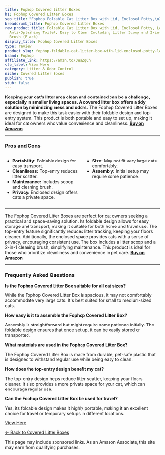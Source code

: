 ```yaml
---
title: Fophop Covered Litter Boxes
h1: Fophop Covered Litter Boxes
seo_title: "Fophop Foldable Cat Litter Box with Lid, Enclosed Potty,\u2026"
breadcrumb_title: Fophop Covered Litter Boxes
raw_product_title: Foldable Cat Litter Box with Lid, Enclosed Potty, Large Top Entry
  Anti-Splashing Toilet, Easy to Clean Including Litter Scoop and 2-in-1 Cleaning
  Brush (Black)
display_title: Fophop Covered Litter Boxes
type: review
product_slug: fophop-foldable-cat-litter-box-with-lid-enclosed-potty-large-top-entry-0a2b4458
brand: Fophop
affiliate_link: https://amzn.to/3WaZqCh
cta_label: View Here
category: Litter & Odor Control
niche: Covered Litter Boxes
publish: true
stub: false
---
```


<div id="intro" class="full-width">
  <p><strong>Keeping your cat’s litter area clean and contained can be a challenge, especially in smaller living spaces. A covered litter box offers a tidy solution by minimizing mess and odors.</strong> The Fophop Covered Litter Boxes are designed to make this task easier with their foldable design and top-entry system. This product is both portable and easy to set up, making it ideal for cat owners who value convenience and cleanliness. <a href="https://amzn.to/3WaZqCh" rel="nofollow sponsored noopener" target="_blank"><strong>Buy on Amazon</strong></a></p>
</div>

<hr />
<h3 id="pros-cons">Pros and Cons</h3>
<div class="pc-grid" style="display:grid;grid-template-columns:1fr 1fr;gap:16px;">
  <ul>
    <li><strong>Portability:</strong> Foldable design for easy transport.</li>
    <li><strong>Cleanliness:</strong> Top-entry reduces litter scatter.</li>
    <li><strong>Maintenance:</strong> Includes scoop and cleaning brush.</li>
    <li><strong>Privacy:</strong> Enclosed design offers cats a private space.</li>
  </ul>
  <ul>
    <li><strong>Size:</strong> May not fit very large cats comfortably.</li>
    <li><strong>Assembly:</strong> Initial setup may require some patience.</li>
  </ul>
</div>
<hr />

<div class="full-width">
  <p>The Fophop Covered Litter Boxes are perfect for cat owners seeking a practical and space-saving solution. Its foldable design allows for easy storage and transport, making it suitable for both home and travel use. The top-entry feature significantly reduces litter tracking, keeping your floors cleaner. Additionally, the enclosed space provides cats with a sense of privacy, encouraging consistent use. The box includes a litter scoop and a 2-in-1 cleaning brush, simplifying maintenance. This product is ideal for those who prioritize cleanliness and convenience in pet care. <a href="https://amzn.to/3WaZqCh" rel="nofollow sponsored noopener" target="_blank"><strong>Buy on Amazon</strong></a></p>
</div>

<hr />
<h3 id="faqs">Frequently Asked Questions</h3>

<p><strong>Is the Fophop Covered Litter Box suitable for all cat sizes?</strong></p>
<p>While the Fophop Covered Litter Box is spacious, it may not comfortably accommodate very large cats. It's best suited for small to medium-sized cats.</p>

<p><strong>How easy is it to assemble the Fophop Covered Litter Box?</strong></p>
<p>Assembly is straightforward but might require some patience initially. The foldable design ensures that once set up, it can be easily stored or transported.</p>

<p><strong>What materials are used in the Fophop Covered Litter Box?</strong></p>
<p>The Fophop Covered Litter Box is made from durable, pet-safe plastic that is designed to withstand regular use while being easy to clean.</p>

<p><strong>How does the top-entry design benefit my cat?</strong></p>
<p>The top-entry design helps reduce litter scatter, keeping your floors cleaner. It also provides a more private space for your cat, which can encourage regular use.</p>

<p><strong>Can the Fophop Covered Litter Box be used for travel?</strong></p>
<p>Yes, its foldable design makes it highly portable, making it an excellent choice for travel or temporary setups in different locations.</p>
<p><a class="btn" href="https://amzn.to/3WaZqCh" target="_blank" rel="nofollow sponsored noopener">View Here</a></p>
<p><a href="/roundups/litter-odor-control/covered-litter-boxes/">← Back to Covered Litter Boxes</a></p>
<aside class="disclosure">This page may include sponsored links. As an Amazon Associate, this site may earn from qualifying purchases.</aside>
